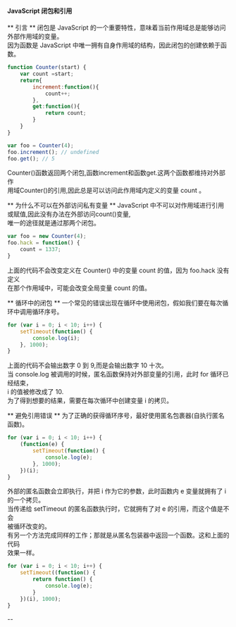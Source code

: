 #### JavaScript 闭包和引用

** 引言 **
闭包是 JavaScript 的一个重要特性，意味着当前作用域总是能够访问外部作用域的变量。<br>
因为函数是 JavaScript 中唯一拥有自身作用域的结构，因此闭包的创建依赖于函数。
```javascript
function Counter(start) {
    var count =start;
    return{
    	increment:function(){
    		count++;
    	},
    	get:function(){
    		return count;
    	}
    }
}

var foo = Counter(4);
foo.increment(); // undefined
foo.get(); // 5
```
Counter()函数返回两个闭包,函数increment和函数get.这两个函数都维持对外部作<br>
用域Counter()的引用,因此总是可以访问此作用域内定义的变量 count 。<br>

** 为什么不可以在外部访问私有变量 **
JavaScript 中不可以对作用域进行引用或赋值,因此没有办法在外部访问count()变量,<br>
唯一的途径就是通过那两个闭包。
```javascript
var foo = new Counter(4);
foo.hack = function() {
    count = 1337;
}
```
上面的代码不会改变定义在 Counter() 中的变量 count 的值，因为 foo.hack 没有定义<br>
在那个作用域中，可能会改变全局变量 count 的值。

** 循环中的闭包 **
一个常见的错误出现在循环中使用闭包，假如我们要在每次循环中调用循环序号。
```javascript
for (var i = 0; i < 10; i++) {
    setTimeout(function() {
        console.log(i);
    }, 1000);
}
```
上面的代码不会输出数字 0 到 9,而是会输出数字 10 十次。<br>
当 console.log 被调用的时候，匿名函数保持对外部变量的引用，此时 for 循环已经结束，<br>
i 的值被修改成了 10.<br>
为了得到想要的结果，需要在每次循环中创建变量  i 的拷贝。

** 避免引用错误 **
为了正确的获得循环序号，最好使用匿名包裹器(自执行匿名函数)。
```javascript
for (var i = 0; i < 10; i++) {
    (function(e) {
        setTimeout(function() {
            console.log(e);
        }, 1000);
    })(i);
}
```
外部的匿名函数会立即执行，并把 i 作为它的参数，此时函数内 e 变量就拥有了 i  <br>
的一个拷贝。<br>
当传递给 setTimeout 的匿名函数执行时，它就拥有了对 e 的引用，而这个值是不会<br>
被循环改变的。<br>
有另一个方法完成同样的工作；那就是从匿名包装器中返回一个函数。这和上面的代码<br>
效果一样。
```javascript
for (var i = 0; i < 10; i++) {
    setTimeout((function() {
        return function() {
            console.log(e);
        }
    })(i), 1000);
}
```

--